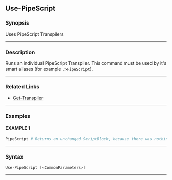 Use-PipeScript
--------------
### Synopsis
Uses PipeScript Transpilers

---
### Description

Runs an individual PipeScript Transpiler.
This command must be used by it's smart aliases (for example ```.>PipeScript```).

---
### Related Links
* [Get-Transpiler](Get-Transpiler.md)



---
### Examples
#### EXAMPLE 1
```PowerShell
PipeScript # Returns an unchanged ScriptBlock, because there was nothing to run.
```

---
### Syntax
```PowerShell
Use-PipeScript [<CommonParameters>]
```
---

